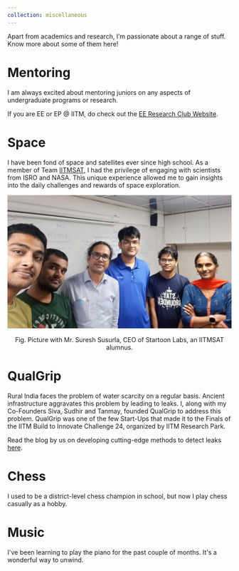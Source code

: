 ```yaml
---
collection: miscellaneous
---
```


Apart from academics and research, I’m passionate about a range of stuff. Know more about some of them here!

# Mentoring

I am always excited about mentoring juniors on any aspects of undergraduate programs or research.

If you are EE or EP @ IITM, do check out the [EE Research Club Website](https://sites.google.com/smail.iitm.ac.in/eerc). 

# Space

I have been fond of space and satellites ever since high school. As a member of Team [IITMSAT](https://sites.google.com/view/iitmsat), I had the privilege of engaging with scientists from ISRO and NASA. This unique experience allowed me to gain insights into the daily challenges and rewards of space exploration.

![Space](/images/Space.png) 
<center> Fig. Picture with Mr. Suresh Susurla, CEO of Startoon Labs, an IITMSAT alumnus.</center>

# QualGrip

Rural India faces the problem of water scarcity on a regular basis. Ancient infrastructure aggravates this problem by leading to leaks. I, along with my Co-Founders Siva, Sudhir and Tanmay, founded QualGrip to address this problem. QualGrip was one of the few Start-Ups that made it to the Finals of the IITM Build to Innovate Challenge 24, organized by IITM Research Park. 

Read the blog by us on developing cutting-edge methods to detect leaks [here](https://2024.nextgenerationaction.com/india-2/).

# Chess

I used to be a district-level chess champion in school, but now I play chess casually as a hobby.

# Music

I've been learning to play the piano for the past couple of months. It's a wonderful way to unwind.